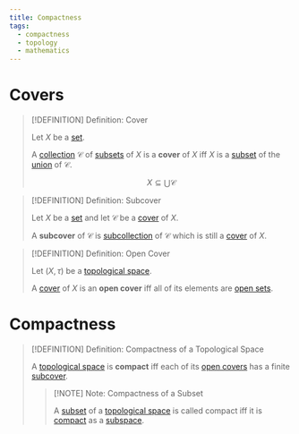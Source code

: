 ```yaml
---
title: Compactness
tags:
  - compactness
  - topology
  - mathematics
---
```


# Covers

>[!DEFINITION] Definition: Cover
>
>Let $X$ be a [set](../../Set%20Theory/index.md).
>
>A [collection](../../Set%20Theory/Collections/index.md) $\mathcal{C}$ of [subsets](../../Set%20Theory/index.md) of $X$ is a **cover** of $X$ iff $X$ is a [subset](../../Set%20Theory/index.md) of the [union](../../Set%20Theory/Collections/Operations%20with%20Collections.md) of $\mathcal{C}$.
>
>$$
>X \subseteq \bigcup \mathcal{C}
>$$
>

>[!DEFINITION] Definition: Subcover
>
>Let $X$ be a [set](../../Set%20Theory/index.md) and let $\mathcal{C}$ be a [cover](./index.md#covers) of $X$.
>
>A **subcover** of $\mathcal{C}$ is [subcollection](../../Set%20Theory/Collections/index.md) of $\mathcal{C}$ which is still a [cover](./index.md#covers) of $X$.
>

>[!DEFINITION] Definition: Open Cover
>
>Let $(X, \tau)$ be a [topological space](../Topological%20Spaces/index.md).
>
>A [cover](./index.md#covers) of $X$ is an **open cover** iff all of its elements are [open sets](../Topological%20Spaces/Open%20Sets.md).
>

# Compactness

>[!DEFINITION] Definition: Compactness of a Topological Space
>
>A [topological space](../Topological%20Spaces/index.md) is **compact** iff each of its [open covers](./index.md#covers) has a finite [subcover](./index.md#covers).
>
>>[!NOTE] Note: Compactness of a Subset
>>
>>A [subset](../../Set%20Theory/index.md) of a [topological space](../Topological%20Spaces/index.md) is called compact iff it is [compact](/index.md#compactness) as a [subspace](../Topological%20Subspaces.md).
>>
>


